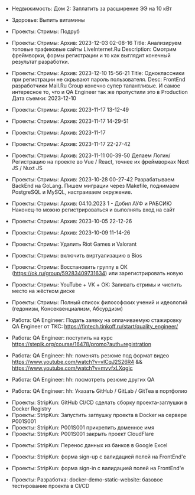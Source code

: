 - Недвижимость: Дом 2: Заплатить за расширение ЭЭ на 10 кВт

+ Здоровье: Выпить витамины

+ Проекты: Стримы: Подруб
+ Проекты: Стримы: Архив: 2023-12-03 02-08-16 Title: Анализируем топовые трафиковые сайты LiveInternet.Ru Description: Смотрим фреймворки, формы регистрации и то как выглядит конечный результат разработки.
+ Проекты: Стримы: Архив: 2023-12-10 15-56-21 Title: Одноклассники при регистрации не скрывают пароль пользователя. Desc: FrontEnd разработчики Mail.Ru Group конечно супер талантливые. И самое интересное то, что и QA Engineer так же пропустили это в Production Дата съемки: 2023-12-10
+ Проекты: Стримы: Архив: 2023-11-17 13-12-49
+ Проекты: Стримы: Архив: 2023-11-17 14-29-51
+ Проекты: Стримы: Архив: 2023-11-17
+ Проекты: Стримы: Архив: 2023-11-17 22-27-42
+ Проекты: Стримы: Архив: 2023-11-11 00-39-50 Делаем Логин/Регистрацию на проекте во Vue / React, точнее их фреймворках Next JS / Nuxt JS
+ Проекты: Стримы: Архив: 2023-10-28 00-27-42 Разрабатываем BackEnd на GoLang. Пишем миграции через Makefile, поднимаем PostgreSQL и MySQL, настраиваем окружение. 
+ Проекты: Стримы: Архив: 04.10.2023 1 - Добил АУФ и РАБСИЮ Наконец-то можно регистрироваться и выполнять вход на сайт
+ Проекты: Стримы: Архив: 2023-10-05 22-12-26
- Проекты: Стримы: Архив: 2023-10-09 11-14-26

+ Проекты: Стримы: Удалить Riot Games и Valorant
+ Проекты: Стримы: включить виртуализацию в Bios

+ Проекты: Стримы: Восстановить группу в ОК (https://ok.ru/group/59283409731634) или зарегистрировать новую
+ Проекты: Стримы: YouTube + VK + ОК: Заливать стримы и чистить место на жёстком диске
- Проекты: Стримы: Полный список философских учений и идеологий (гедонизм, Консеквенциализм, Абсурдизм)

- Работа: QA Engineer: Подать заявку на оплачиваемую стажировку QA Engineer от ТКС: https://fintech.tinkoff.ru/start/quality_engineer/
- Работа: QA Engineer: поступить на курс https://stepik.org/course/16478/promo?auth=registration
- Работа: QA Engineer: hh: поменять резюме под формат видео https://www.youtube.com/watch?v=vlCqJ2S26R4 && https://www.youtube.com/watch?v=mvvfxLXqgic
- Работа: QA Engineer: hh: посмотреть резюме других QA
- Работа: QA Engineer: hh: Указать GitHub / GitLab / GitTea в портфолио

+ Проекты: StripKun: GitHub CI/CD сделать сборку проекта-заглушки в Docker Registry
+ Проекты: StripKun: Запустить заглушку проекта в Docker на сервере P001S001
+ Проекты: StripKun: P001S001 прикрепить доменное имя
+ Проекты: StripKun: P001S001 закрыть проект CloudFlare
- Проекты: StripKun: Перенос данных из банков в Google Excel
- Проекты: StripKun: форма sign-up с валидацией полей на FrontEnd'е
- Проекты: StripKun: форма sign-in с валидацией полей на FrontEnd'е

- Проекты: Разработка: docker-demo-static-website: базовое тестирование проекта в CI/CD
